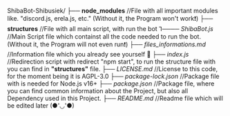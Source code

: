 ShibaBot-Shibusiek/
├── **node_modules**  //File with all important modules like. "discord.js, erela.js, etc." (Without it, the Program won't work❗)
├── **structures** //File with all main script, with run the bot
⅂──── *ShibaBot.js* //Main Script file which containst all the code needed to run the bot. (Without it, the Program will not even run❗) 
├── *files_informations.md* //Information file which you already see yourself 👀
├── *index.js* //Redirection script with redirect "npm start", to run the structure file with you can find in **"structures"** file.
├── *LICENSE.md* //License to this code, for the moment being it is AGPL-3.0
├── *package-lock.json* //Package file with is needed for Node.js v16+
├── *package.json* //Package file, where you can find common information about the Project, but also all Dependency used in this Project.
├── *README.md* //Readme file which will be edited later (●'◡'●)